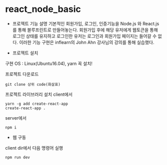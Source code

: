 # react_node_basic

- 프로젝트 기능 설명
기본적인 회원가입, 로그인, 인증기능을 Node.js 와 React.js를 통해 블루프린트로 만들어놓는다.
회원가입 후에 해당 유저에게 웹토큰을 통해 로그인 상태를 유지하고 로그인한 유저는 로그인과 회원가입 페이지는 들어갈 수 없다.
이러한 기능 구현은 inflearn의 John Ahn 강사님의 강의를 통해 실습했다.

- 프로젝트 설치

구현 OS : Linux(Ubuntu16.04), yarn 꼭 설치!

프로젝트 다운로드
```
git clone 상위 code(화살표)
```

프로젝트 라이브러리 설치
client에서
```
yarn -g add create-react-app
create-react-app .
```
server에서
```
npm i 
```

- 웹 구동

client dir에서 다음 명령어 실행
```
npm run dev
```
